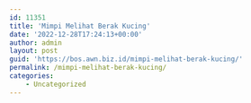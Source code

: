 ```yaml
---
id: 11351
title: 'Mimpi Melihat Berak Kucing'
date: '2022-12-28T17:24:13+00:00'
author: admin
layout: post
guid: 'https://bos.awn.biz.id/mimpi-melihat-berak-kucing/'
permalink: /mimpi-melihat-berak-kucing/
categories:
    - Uncategorized
---
```


